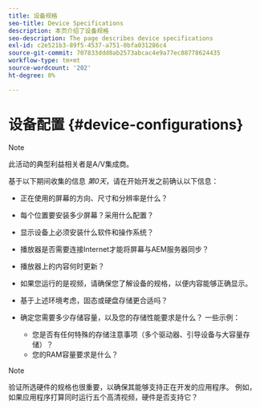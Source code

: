 ```yaml
---
title: 设备规格
seo-title: Device Specifications
description: 本页介绍了设备规格
seo-description: The page describes device specifications
exl-id: c2e521b3-89f5-4537-a751-0bfa031286c4
source-git-commit: 707833ddd8ab2573abcac4e9a77ec88778624435
workflow-type: tm+mt
source-wordcount: '202'
ht-degree: 0%

---
```


# 设备配置 {#device-configurations}

>[!NOTE]
>
>此活动的典型利益相关者是A/V集成商。

基于以下期间收集的信息 *第0天*，请在开始开发之前确认以下信息：

* 正在使用的屏幕的方向、尺寸和分辨率是什么？

* 每个位置要安装多少屏幕？采用什么配置？

* 显示设备上必须安装什么软件和操作系统？

* 播放器是否需要连接Internet才能将屏幕与AEM服务器同步？

* 播放器上的内容何时更新？

* 如果您运行的是视频，请确保您了解设备的规格，以便内容能够正确显示。

* 基于上述环境考虑，固态或硬盘存储更合适吗？

* 确定您需要多少存储容量，以及您的存储性能要求是什么？ 一些示例：
   * 您是否有任何特殊的存储注意事项（多个驱动器、引导设备与大容量存储）？
   * 您的RAM容量要求是什么？


>[!NOTE]
>
>验证所选硬件的规格也很重要，以确保其能够支持正在开发的应用程序。 例如，如果应用程序打算同时运行五个高清视频，硬件是否支持它？
